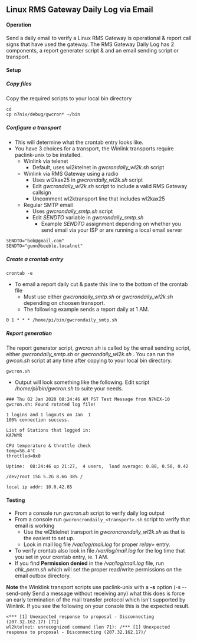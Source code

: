 ## Linux RMS Gateway Daily Log via Email

#### Operation

Send a daily email to verify a Linux RMS Gateway is operational &
report call signs that have used the gateway.  The RMS Gateway Daily
Log has 2 components, a report generater script & and an email sending
script or transport.

#### Setup

##### Copy files
Copy the required scripts to your local bin directory
```
cd
cp n7nix/debug/gwcron* ~/bin
```
##### Configure a transport

* This will determine what the crontab entry looks like.
* You have 3 choices for a transport, the Winlink transports require paclink-unix to be installed.
  * Winlink via telenet
    * Default, uses wl2ktelnet in _gwcrondaily_wl2k.sh_ script
  * Winlink via RMS Gateway using a radio
    * Uses wl2kax25 in _gwcrondaily_wl2k.sh_ script
    * Edit _gwcrondaily_wl2k.sh_ script to include a valid RMS Gateway callsign
    * Uncomment wl2ktransport line that includes wl2kax25
  * Regular SMTP email
    * Uses _gwcrondaily_smtp.sh_ script
    * Edit _SENDTO_ variable in _gwcrondaily_smtp.sh_
      * Example _SENDTO_ assignment depending on whether you send email via your ISP or are running a local email server
```
SENDTO="bob@gmail.com"
SENDTO="gunn@beeble.localnet"
```

##### Create a crontab entry

```
crontab -e
```
* To email a report daily cut & paste this line to the bottom of the crontab file
  * Must use either _gwcrondaily_smtp.sh_ or _gwcrondaily_wl2k.sh_ depending on choosen transport.
  * The following example sends a report daily at 1 AM.
```
0 1 * * * /home/pi/bin/gwcrondaily_smtp.sh
```

##### Report generation

The report generator script, _gwcron.sh_ is called by the email
sending script, either _gwcrondaily_smtp.sh_ or _gwcrondaily_wl2k.sh_
. You can run the _gwcon.sh_ script at any time after copying to your local bin
directory.


```
gwcron.sh
```

* Output will look something like the following. Edit script
_/home/pi/bin/gwcron.sh_ to suite your needs.


```
### Thu 02 Jan 2020 08:24:46 AM PST Test Message from N7NIX-10
gwcron.sh: Found rotated log file!

1 logins and 1 logouts on Jan  1
100% connection success.

List of Stations that logged in:
KA7WYR

CPU temperature & throttle check
temp=56.4'C
throttled=0x0

Uptime:  08:24:46 up 21:27,  4 users,  load average: 0.88, 0.50, 0.42

/dev/root 15G 5.2G 8.6G 38% /

local ip addr: 10.0.42.85
```

#### Testing

* From a console run _gwcron.sh_ script to verify daily log output
* From a console run ```gwcroncrondaily_<transport>.sh``` script to verify that email is working
  * Use the wl2ktelnet transport in _gwcroncrondaily_wl2k.sh_ as that is the easiest to set up.
  * Look in mail log file _/var/log/mail.log_ for proper _relay=_ entry.
* To verify crontab also look in file _/var/log/mail.log_ for the log time that you set in your crontab entry, ie. 1 AM.
* If you find __Permission denied__ in the _/var/log/mail.log_ file, run _chk_perm.sh_ which will set the proper read/write permissions on the email outbox directory.

__Note__ the Winklink transport scripts use paclink-unix with a __-s__
option (-s --send-only Send a message without receiving any) what this does is force an early termination of the mail transfer protocol
which isn't supported by Winlink. If you see the following on your console this is the expected result.
```
<*** [1] Unexpected response to proposal - Disconnecting (207.32.162.17) [71]
wl2ktelnet: unrecognized command (len 71): /*** [1] Unexpected response to proposal - Disconnecting (207.32.162.17)/
```
